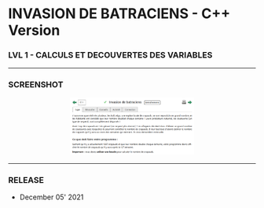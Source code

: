 # INVASION DE BATRACIENS - C++ Version
### LVL 1 - CALCULS ET DECOUVERTES DES VARIABLES

---
### **SCREENSHOT**

<div align="center">
    <img
        src="https://github.com/Ayckinn/CPP/blob/main/FRANCE_IOI/LEVEL_01/3_Calculs_et_variables/09_invasion_batraciens/todo.png"
        alt="DEMO"
        style="width:50%">
</div>

---
### **RELEASE**

- December 05' 2021